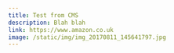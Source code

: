 ```yaml
---
title: Test from CMS
description: Blah blah
link: https://www.amazon.co.uk
image: /static/img/img_20170811_145641797.jpg
---
```


